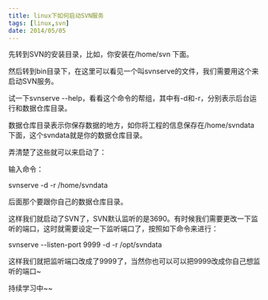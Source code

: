 ```yaml
---
title: linux下如何启动SVN服务
tags: [linux,svn]
date: 2014/05/05
---
```


先转到SVN的安装目录，比如，你安装在/home/svn 下面。

然后转到bin目录下，在这里可以看见一个叫svnserve的文件，我们需要用这个来启动SVN服务。

试一下svnserve --help，看看这个命令的帮组，其中有-d和-r，分别表示后台运行和数据仓库目录。

数据仓库目录表示你保存数据的地方，如你将工程的信息保存在/home/svndata下面，这个svndata就是你的数据仓库目录。

弄清楚了这些就可以来启动了：

输入命令：

svnserve -d -r /home/svndata

后面那个要跟你自己的数据仓库目录。

这样我们就启动了SVN了，SVN默认监听的是3690。有时候我们需要更改一下监听的端口，这时就需要设定一下监听端口了，按照如下命令来进行：

svnserve --listen-port 9999 -d -r /opt/svndata

这样我们就把监听端口改成了9999了，当然你也可以可以把9999改成你自己想监听的端口~

持续学习中~~
